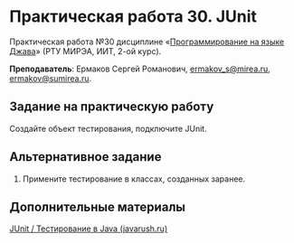 # Практическая работа 30. JUnit
Практическая работа №30 дисциплине «[Программирование на языке Джава](https://online-edu.mirea.ru/course/view.php?id=4053)» (РТУ МИРЭА, ИИТ, 2-ой курс).

**Преподаватель**: Ермаков Сергей Романович, ermakov_s@mirea.ru, ermakov@sumirea.ru.

## Задание на практическую работу

Создайте объект тестирования, подключите JUnit.

## Альтернативное задание

1. Примените тестирование в классах, созданных заранее.


## Дополнительные материалы

[JUnit / Тестирование в Java (javarush.ru)](https://javarush.ru/groups/posts/605-junit)
